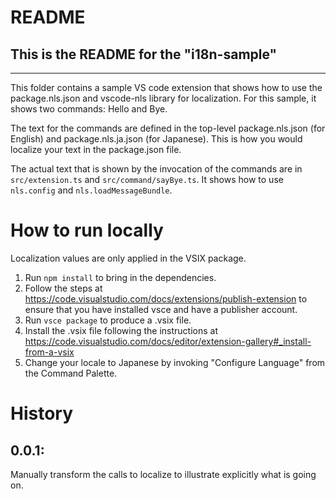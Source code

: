 # README
## This is the README for the "i18n-sample" 
-------------------

This folder contains a sample VS code extension that shows how to use the
package.nls.json and vscode-nls library for localization. For this sample, it
shows two commands: Hello and Bye.

The text for the commands are defined in the top-level package.nls.json (for
English) and package.nls.ja.json (for Japanese). This is how you would localize
your text in the package.json file.

The actual text that is shown by the invocation of the commands are in
`src/extension.ts` and `src/command/sayBye.ts`. It shows how to use `nls.config`
and `nls.loadMessageBundle`.

# How to run locally

Localization values are only applied in the VSIX package.

1. Run `npm install` to bring in the dependencies.
1. Follow the steps at
   https://code.visualstudio.com/docs/extensions/publish-extension to ensure
   that you have installed vsce and have a publisher account. 
1. Run `vsce package` to produce a .vsix file.
1. Install the .vsix file following the instructions at
   https://code.visualstudio.com/docs/editor/extension-gallery#_install-from-a-vsix
1. Change your locale to Japanese by invoking "Configure Language" from the Command Palette.

# History

## 0.0.1:

Manually transform the calls to localize to illustrate explicitly what is going
on.